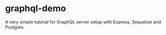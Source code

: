 # graphql-demo
A very simple tutorial for GraphQL server setup with Express, Sequelize and Postgres.
